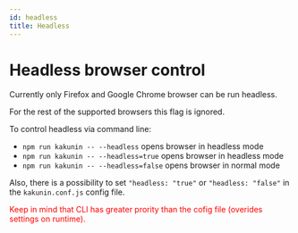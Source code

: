 ```yaml
---
id: headless
title: Headless
---
```


# Headless browser control

Currently only Firefox and Google Chrome browser can be run headless.

For the rest of the supported browsers this flag is ignored.

To control headless via command line:
- `npm run kakunin -- --headless` opens browser in headless mode
- `npm run kakunin -- --headless=true` opens browser in headless mode
- `npm run kakunin -- --headless=false` opens browser in normal mode

Also, there is a possibility to set `"headless: "true"` or `"headless: "false"` in the `kakunin.conf.js` config file. 

<span style="color:red">Keep in mind that CLI has greater prority than the cofig file (overides settings on runtime).</span>

